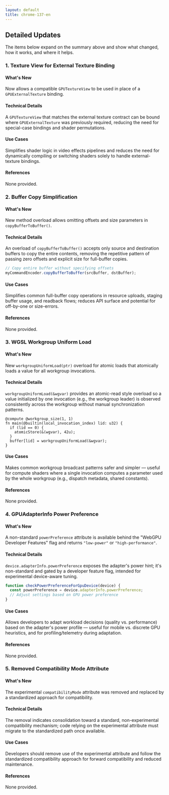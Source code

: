 ```yaml
---
layout: default
title: chrome-137-en
---
```


## Detailed Updates

The items below expand on the summary above and show what changed, how it works, and where it helps.

### 1. Texture View for External Texture Binding

#### What's New
Now allows a compatible `GPUTextureView` to be used in place of a `GPUExternalTexture` binding.

#### Technical Details
A `GPUTextureView` that matches the external texture contract can be bound where `GPUExternalTexture` was previously required, reducing the need for special-case bindings and shader permutations.

#### Use Cases
Simplifies shader logic in video effects pipelines and reduces the need for dynamically compiling or switching shaders solely to handle external-texture bindings.

#### References
None provided.

### 2. Buffer Copy Simplification

#### What's New
New method overload allows omitting offsets and size parameters in `copyBufferToBuffer()`.

#### Technical Details
An overload of `copyBufferToBuffer()` accepts only source and destination buffers to copy the entire contents, removing the repetitive pattern of passing zero offsets and explicit size for full-buffer copies.

```javascript
// Copy entire buffer without specifying offsets
myCommandEncoder.copyBufferToBuffer(srcBuffer, dstBuffer);
```

#### Use Cases
Simplifies common full-buffer copy operations in resource uploads, staging buffer usage, and readback flows; reduces API surface and potential for off-by-one or size-errors.

#### References
None provided.

### 3. WGSL Workgroup Uniform Load

#### What's New
New `workgroupUniformLoad(ptr)` overload for atomic loads that atomically loads a value for all workgroup invocations.

#### Technical Details
`workgroupUniformLoad(&wgvar)` provides an atomic-read style overload so a value initialized by one invocation (e.g., the workgroup leader) is observed consistently across the workgroup without manual synchronization patterns.

```wgsl
@compute @workgroup_size(1, 1)
fn main(@builtin(local_invocation_index) lid: u32) {
  if (lid == 0) {
    atomicStore(&(wgvar), 42u);
  }
  buffer[lid] = workgroupUniformLoad(&wgvar);
}
```

#### Use Cases
Makes common workgroup broadcast patterns safer and simpler — useful for compute shaders where a single invocation computes a parameter used by the whole workgroup (e.g., dispatch metadata, shared constants).

#### References
None provided.

### 4. GPUAdapterInfo Power Preference

#### What's New
A non-standard `powerPreference` attribute is available behind the "WebGPU Developer Features" flag and returns `"low-power"` or `"high-performance"`.

#### Technical Details
`device.adapterInfo.powerPreference` exposes the adapter's power hint; it's non-standard and gated by a developer feature flag, intended for experimental device-aware tuning.

```javascript
function checkPowerPreferenceForGpuDevice(device) {
  const powerPreference = device.adapterInfo.powerPreference;
  // Adjust settings based on GPU power preference
}
```

#### Use Cases
Allows developers to adapt workload decisions (quality vs. performance) based on the adapter's power profile — useful for mobile vs. discrete GPU heuristics, and for profiling/telemetry during adaptation.

#### References
None provided.

### 5. Removed Compatibility Mode Attribute

#### What's New
The experimental `compatibilityMode` attribute was removed and replaced by a standardized approach for compatibility.

#### Technical Details
The removal indicates consolidation toward a standard, non-experimental compatibility mechanism; code relying on the experimental attribute must migrate to the standardized path once available.

#### Use Cases
Developers should remove use of the experimental attribute and follow the standardized compatibility approach for forward compatibility and reduced maintenance.

#### References
None provided.
